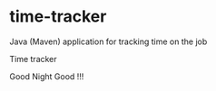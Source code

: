 # time-tracker
Java (Maven) application for tracking time on the job

Time tracker

Good Night Good !!!
